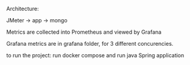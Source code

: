 Architecture:

JMeter -> app -> mongo

Metrics are collected into Prometheus and viewed by Grafana

Grafana metrics are in grafana folder, for 3 different concurencies.

to run the project:
run docker compose and run java Spring application
